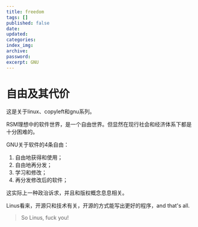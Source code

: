 ```yaml
---
title: freedom
tags: []
published: false
date:
updated:
categories:
index_img:
archive:
password:
excerpt: GNU
---
```


# 自由及其代价

这是关于linux、copyleft和gnu系列。

RSM理想中的软件世界，是一个自由世界。但显然在现行社会和经济体系下都是十分困难的。

GNU关于软件的4条自由：

1. 自由地获得和使用；
2. 自由地再分发；
3. 学习和修改；
4. 再分发修改后的软件；

这实际上一种政治诉求，并且和版权概念息息相关。

Linus看来，开源只和技术有关，开源的方式能写出更好的程序，and that's all.

> So Linus, fuck you!

